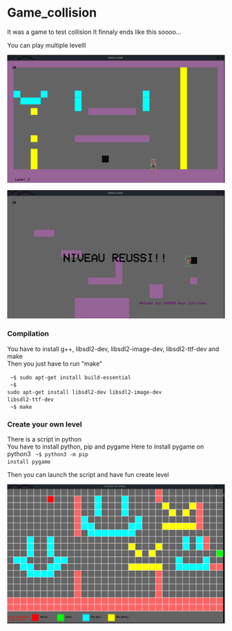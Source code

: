 <h1>Game_collision</h1>

It was a game to test collision
It finnaly ends like this soooo...

You can play multiple levelll

![My Image](documentation/niveau3.png)


![My Image](documentation/niveaureussi.png)


<h3>Compilation</h3>

You have to install g++, libsdl2-dev, libsdl2-image-dev, libsdl2-ttf-dev and make<br/>
Then you just have to run "make"

<code> ~$ sudo apt-get install build-essential</code><br/>
<code> ~$ sudo apt-get install libsdl2-dev libsdl2-image-dev libsdl2-ttf-dev</code><br/>
<code> ~$ make</code><br/>

<h3>Create your own level</h3>

There is a script in python<br/>
You have to install python, pip and pygame
Here to install pygame on python3
<code> ~$ python3 -m pip install pygame</code><br/>

Then you can launch the script and have fun create level

![My Image](documentation/createlevel.png)
